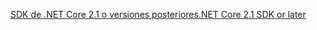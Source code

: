 [<span data-ttu-id="15363-101">SDK de .NET Core 2.1 o versiones posteriores</span><span class="sxs-lookup"><span data-stu-id="15363-101">.NET Core 2.1 SDK or later</span></span>](https://dotnet.microsoft.com/download/dotnet-core)
